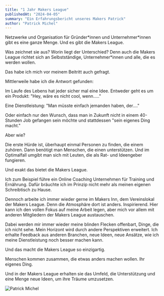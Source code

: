 ```yaml
---
title: "1 Jahr Makers League"
publishedAt: "2024-04-05"
summary: "Ein Erfahrungsbericht unseres Makers Patrick"
author: "Patrick Michel"
---
```


Netzwerke und Organisation für Gründer\*innen und Unternehmer\*innen gibt es eine ganze Menge. Und es gibt die Makers League.

Was zeichnet sie aus? Worin liegt der Unterschied?
Denn auch die Makers League richtet sich an Selbstständige, Unternehmer\*innen und alle, die es werden wollen.

Das habe ich mich vor meinem Beitritt auch gefragt.

Mittlerweile habe ich die Antwort gefunden:

Im Laufe des Lebens hat jeder sicher mal eine Idee.
Entweder geht es um ein Produkt:
"Hey, wäre es nicht cool, wenn....."

Eine Dienstleistung:
"Man müsste einfach jemanden haben, der...."

Oder einfach nur den Wunsch, dass man in Zukunft nicht in einem 40-Stunden Job gefangen sein möchte und stattdessen "sein eigenes Ding macht."

Aber wie?

Die erste Hürde ist, überhaupt einmal Personen zu finden, die einem zuhören.
Dann benötigt man Menschen, die einen unterstützen.
Und im Optimalfall umgibt man sich mit Leuten, die als Rat- und Ideengeber fungieren.

Und exakt das bietet die Makers League.

Ich zum Beispiel führe ein Online Coaching Unternehmen für Training und Ernährung.
Dafür bräuchte ich im Prinzip nicht mehr als meinen eigenen Schreibtisch zu Hause.

Dennoch arbeite ich immer wieder gerne im Makers Inn, dem Vereinslokal der Makers League.
Denn die Atmosphäre dort ist anders.
Inspirierend.
Hier kann ich den vollen Fokus auf meine Arbeit legen, aber mich vor allem mit anderen Mitgliedern der Makers League austauschen.

Dabei werden mir immer wieder meine blinden Flecken offenbart, Dinge, die ich nicht sehe. Mein Horizont wird durch andere Perspektiven erweitert. Ich erhalte Feedback aus anderen Branchen, neue Ideen, neue Ansätze, wie ich meine Dienstleistung noch besser machen kann.

Und das macht die Makers League so einzigartig.

Menschen kommen zusammen, die etwas anders machen wollen.
Ihr eigenes Ding.

Und in der Makers League erhalten sie das Umfeld, die Unterstützung und eine Menge neue Ideen, um ihre Träume umzusetzen.

![Patrick Michel](/images/patrick-michel.png)
